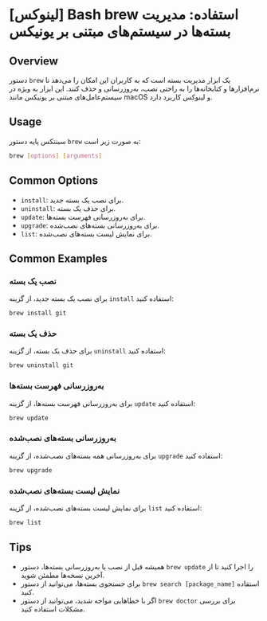 # [لینوکس] Bash brew استفاده: مدیریت بسته‌ها در سیستم‌های مبتنی بر یونیکس

## Overview
دستور `brew` یک ابزار مدیریت بسته است که به کاربران این امکان را می‌دهد تا نرم‌افزارها و کتابخانه‌ها را به راحتی نصب، به‌روزرسانی و حذف کنند. این ابزار به ویژه در سیستم‌عامل‌های مبتنی بر یونیکس مانند macOS و لینوکس کاربرد دارد.

## Usage
سینتکس پایه دستور `brew` به صورت زیر است:

```bash
brew [options] [arguments]
```

## Common Options
- `install`: برای نصب یک بسته جدید.
- `uninstall`: برای حذف یک بسته.
- `update`: برای به‌روزرسانی فهرست بسته‌ها.
- `upgrade`: برای به‌روزرسانی بسته‌های نصب‌شده.
- `list`: برای نمایش لیست بسته‌های نصب‌شده.

## Common Examples
### نصب یک بسته
برای نصب یک بسته جدید، از گزینه `install` استفاده کنید:

```bash
brew install git
```

### حذف یک بسته
برای حذف یک بسته، از گزینه `uninstall` استفاده کنید:

```bash
brew uninstall git
```

### به‌روزرسانی فهرست بسته‌ها
برای به‌روزرسانی فهرست بسته‌ها، از گزینه `update` استفاده کنید:

```bash
brew update
```

### به‌روزرسانی بسته‌های نصب‌شده
برای به‌روزرسانی همه بسته‌های نصب‌شده، از گزینه `upgrade` استفاده کنید:

```bash
brew upgrade
```

### نمایش لیست بسته‌های نصب‌شده
برای نمایش لیست بسته‌های نصب‌شده، از گزینه `list` استفاده کنید:

```bash
brew list
```

## Tips
- همیشه قبل از نصب یا به‌روزرسانی بسته‌ها، دستور `brew update` را اجرا کنید تا از آخرین نسخه‌ها مطمئن شوید.
- برای جستجوی بسته‌ها، می‌توانید از دستور `brew search [package_name]` استفاده کنید.
- اگر با خطاهایی مواجه شدید، می‌توانید از دستور `brew doctor` برای بررسی مشکلات استفاده کنید.